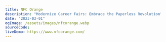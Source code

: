 ```yaml
---
title: NFC Orange
description: "Modernize Career Fairs: Embrace the Paperless Revolution"
date: "2023-03-01"
ogImage: /assets/images/nfcorange.webp
sourceCode:
liveDemo: https://www.nfcorange.com/
---
```

